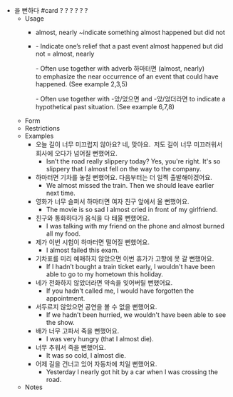 - 을 뻔하다 #card
  ?
  ?
  ?
  ?
  ?
  ?
	- Usage
		- almost, nearly ~indicate something almost happened but did not
		- - Indicate one’s relief that a past event almost happened but did not = almost, nearly
		  
		  - Often use together with adverb 하마터면 (almost, nearly) to emphasize the near occurrence of an event that could have happened. (See example 2,3,5)
		  
		  - Often use together with -았/었으면 and -았/었더라면 to indicate a hypothetical past situation. (See example 6,7,8)
	- Form
	- Restrictions
	- Examples
		- 오늘 길이 너무 미끄럽지 않아요?
		  네, 맞아요.  저도 길이 너무 미끄러워서 회사에 오다가 넘어질 뻔했어요.
			- Isn’t the road really slippery today?
			  Yes, you're right. It's so slippery that I almost fell on the way to the company.
		- 하마터면 기차를 놓칠 뻔했어요.
		  다음부터는 더 일찍 출발해야겠어요.
			- We almost missed the train.
			  Then we should leave earlier next time.
		- 영화가 너무 슬퍼서 하마터면 여자 친구 앞에서 울 뻔했어요.
			- The movie is so sad I almost cried in front of my girlfriend.
		- 친구와 통화하다가 음식을 다 태울 뻔했어요.
			- I was talking with my friend on the phone and almost burned all my food.
		- 제가 이번 시험이 하마터면 떨어질 뻔했어요.
			- I almost failed this exam.
		- 기차표를 미리 예매하지 않았으면 이번 휴가가 고향에 못 갈 뻔했어요.
			- If I hadn’t bought a train ticket early, I wouldn't have been able to go to my hometown this holiday.
		- 네가 전화하지 않았더라면 약속을 잊어버릴 뻔했어요.
			- If you hadn't called me, I would have forgotten the appointment.
		- 서두르지 않았으면 공연을 볼 수 없을 뻔했어요.
			- If we hadn’t been hurried, we wouldn't have been able to see the show.
		- 배가 너무 고파서 죽을 뻔했어요.
			- I was very hungry (that I almost die).
		- 너무 추워서 죽을 뻔했어요.
			- It was so cold, I almost die.
		- 어제 길을 건너고 있어 자동차에 치일 뻔했어요.
			- Yesterday I nearly got hit by a car when I was crossing the road.
	- Notes